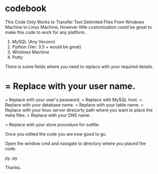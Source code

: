 # codebook
This Code Only Works to Transfer Text Delimited Files From Windows Machine to Linux Machine, However little customization could be great to make this code to work for any platform.

<prerequisite>
  
  1. MySQL (Any Version)
  2. Python (Ver: 3.5 + would be great)
  3. Windows Machine
  4. Putty

  There is some fields where you need to replace with your required details.

  <h1><mysql_user> = Replace with your user name.</h1>
  <mysql_password> = Replace with your user's password.
  <mysql_host> = Replace with MySQL host.
  <mysql_database> = Replace with your database name.
  <mysql_table> = Replace with your table name.
  <Target Directory Path of Linux Server> = Replace with your linux server direcorty path where you want to place the meta files.
  <DNS> = Replace with your DNS name.
  
  <Store Proc For OutFile> = Replace with your store procedure for outfile.
 
  Once you edited the code you are now good to go.

  Open the window cmd and navigate to directory where you placed the code.

  py <name of file>.py

  Thanks.
